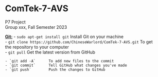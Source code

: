 # ComTek-7-AVS
P7 Project  
Group xxx, Fall Semester 2023  

<ins>**Git:**</ins>
    - `sudo apt-get install git`        Install Git on your machine    
    - `git clone https://github.com/ChineseWarlord/ComTek-7-AVS.git`       To get the repository to your computer  
    - `git pull`        Get the latest version from GitHub  
      
    - `git add -A`      To add new files to the commit  
    - `git commit`      Tell GitHub what changes you've made  
    - `git push`        Push the changes to GitHub
